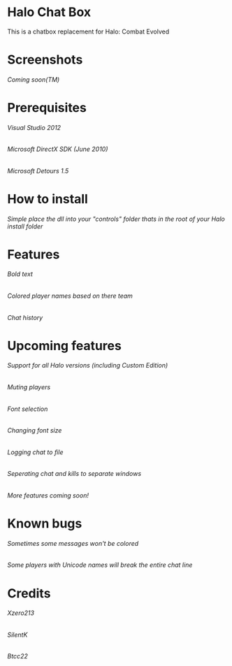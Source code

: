 # Halo Chat Box
This is a chatbox replacement for Halo: Combat Evolved

# Screenshots

###### Coming soon(TM)


# Prerequisites

###### Visual Studio 2012

###### Microsoft DirectX SDK (June 2010)

###### Microsoft Detours 1.5

# How to install

###### Simple place the dll into your "controls" folder thats in the root of your Halo install folder

# Features

######  Bold text

######  Colored player names based on there team

######  Chat history




# Upcoming features

######  Support for all Halo versions (including Custom Edition)

######  Muting players

######  Font selection

######  Changing font size

######  Logging chat to file

######  Seperating chat and kills to separate windows

###### More features coming soon!


# Known bugs

###### Sometimes some messages won't be colored

###### Some players with Unicode names will break the entire chat line

# Credits

###### Xzero213

###### SilentK

###### Btcc22
